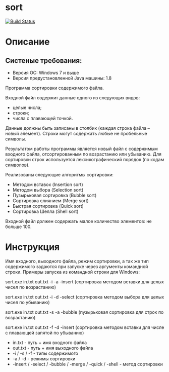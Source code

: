 # sort
[![Build Status](https://drone.io/github.com/DmitryVoronko/insertion-sort/status.png)](https://drone.io/github.com/DmitryVoronko/insertion-sort/latest)
# Описание

## Систеные требования:
- Версия ОС: Windows 7 и выше
- Версия предустановленной Java машины: 1.8

Программа сортировки содержимого файла.

Входной файл содержит данные одного из следующих видов:
- целые числа;
- строки;
- числа с плавающей точкой.

Данные должны быть записаны в столбик (каждая строка файла – новый элемент). Строки могут содержать любые не пробельные символы.

Результатом работы программы является новый файл с содержимым входного файла, отсортированным по возрастанию или убыванию. Для сортировки строк используется лексикографический порядок (по кодам символов).

Реализованы следующие алгоритмы сортировки:
- Методом вставок (Insertion sort)
- Методом выбора (Selection sort)
- Пузырьковая сортировка (Bubble sort)
- Сортировка слиянием (Merge sort)
- Быстрая сортировка (Quick sort)
- Сортировка Шелла (Shell sort)

Входной файл должен содержать малое количество элементов: не больше 100.

# Инструкция

Имя входного, выходного файла, режим сортировки, а так же тип содержимого задаются при
запуске через аргументы командной строки. Примеры запуска из командной строки для Windows:

sort.exe in.txt out.txt -i -a -insert (сортировка методом вставки для целых чисел по возрастанию)

sort.exe in.txt out.txt -i -d -select (сортировка методом выбора для целых чисел по убыванию)

sort.exe in.txt out.txt -s -a -bubble (пузырьковая сортировка для строк по возрастанию)

sort.exe in.txt out.txt -f -d -insert (сортировка методом вставки для числе с плавающей запятой по убыванию)


- in.txt - путь + имя входного файла
- out.txt - путь + имя выходного файла
- -i / -s / -f - типы содержимого
- -a / -d - режимы сортировки
- -insert / -select / -bubble / -merge / -quick / -shell - метод сортировки
